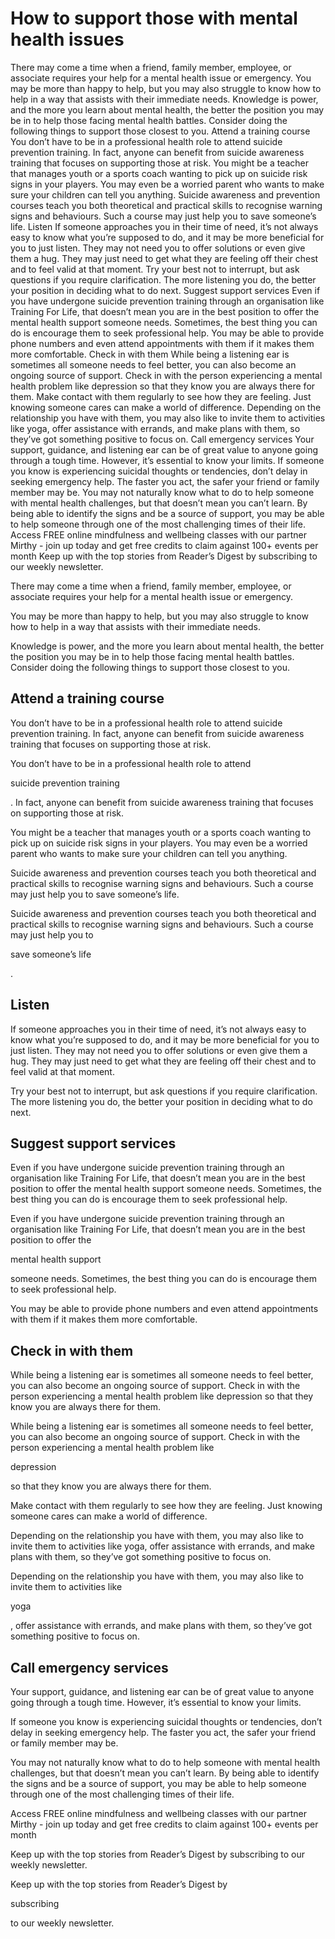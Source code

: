 # How to support those with mental health issues

There may come a time when a friend, family member, employee, or associate requires your help for a mental health issue or emergency. You may be more than happy to help, but you may also struggle to know how to help in a way that assists with their immediate needs. Knowledge is power, and the more you learn about mental health, the better the position you may be in to help those facing mental health battles. Consider doing the following things to support those closest to you. Attend a training course You don’t have to be in a professional health role to attend suicide prevention training. In fact, anyone can benefit from suicide awareness training that focuses on supporting those at risk. You might be a teacher that manages youth or a sports coach wanting to pick up on suicide risk signs in your players. You may even be a worried parent who wants to make sure your children can tell you anything. Suicide awareness and prevention courses teach you both theoretical and practical skills to recognise warning signs and behaviours. Such a course may just help you to save someone’s life. Listen If someone approaches you in their time of need, it’s not always easy to know what you’re supposed to do, and it may be more beneficial for you to just listen. They may not need you to offer solutions or even give them a hug. They may just need to get what they are feeling off their chest and to feel valid at that moment. Try your best not to interrupt, but ask questions if you require clarification. The more listening you do, the better your position in deciding what to do next. Suggest support services Even if you have undergone suicide prevention training through an organisation like Training For Life, that doesn’t mean you are in the best position to offer the mental health support someone needs. Sometimes, the best thing you can do is encourage them to seek professional help. You may be able to provide phone numbers and even attend appointments with them if it makes them more comfortable. Check in with them While being a listening ear is sometimes all someone needs to feel better, you can also become an ongoing source of support. Check in with the person experiencing a mental health problem like depression so that they know you are always there for them. Make contact with them regularly to see how they are feeling. Just knowing someone cares can make a world of difference. Depending on the relationship you have with them, you may also like to invite them to activities like yoga, offer assistance with errands, and make plans with them, so they’ve got something positive to focus on. Call emergency services Your support, guidance, and listening ear can be of great value to anyone going through a tough time. However, it’s essential to know your limits. If someone you know is experiencing suicidal thoughts or tendencies, don’t delay in seeking emergency help. The faster you act, the safer your friend or family member may be. You may not naturally know what to do to help someone with mental health challenges, but that doesn’t mean you can’t learn. By being able to identify the signs and be a source of support, you may be able to help someone through one of the most challenging times of their life. Access FREE online mindfulness and wellbeing classes with our partner Mirthy - join up today and get free credits to claim against 100+ events per month Keep up with the top stories from Reader’s Digest by subscribing to our weekly newsletter.

There may come a time when a friend, family member, employee, or associate requires your help for a mental health issue or emergency.

You may be more than happy to help, but you may also struggle to know how to help in a way that assists with their immediate needs.

Knowledge is power, and the more you learn about mental health, the better the position you may be in to help those facing mental health battles. Consider doing the following things to support those closest to you.

## Attend a training course

You don’t have to be in a professional health role to attend suicide prevention training. In fact, anyone can benefit from suicide awareness training that focuses on supporting those at risk.

You don’t have to be in a professional health role to attend

suicide prevention training

. In fact, anyone can benefit from suicide awareness training that focuses on supporting those at risk.

You might be a teacher that manages youth or a sports coach wanting to pick up on suicide risk signs in your players. You may even be a worried parent who wants to make sure your children can tell you anything.

Suicide awareness and prevention courses teach you both theoretical and practical skills to recognise warning signs and behaviours. Such a course may just help you to save someone’s life.

Suicide awareness and prevention courses teach you both theoretical and practical skills to recognise warning signs and behaviours. Such a course may just help you to

save someone’s life

.

## Listen

If someone approaches you in their time of need, it’s not always easy to know what you’re supposed to do, and it may be more beneficial for you to just listen. They may not need you to offer solutions or even give them a hug. They may just need to get what they are feeling off their chest and to feel valid at that moment.

Try your best not to interrupt, but ask questions if you require clarification. The more listening you do, the better your position in deciding what to do next.

## Suggest support services

Even if you have undergone suicide prevention training through an organisation like Training For Life, that doesn’t mean you are in the best position to offer the mental health support someone needs. Sometimes, the best thing you can do is encourage them to seek professional help.

Even if you have undergone suicide prevention training through an organisation like Training For Life, that doesn’t mean you are in the best position to offer the

mental health support

someone needs. Sometimes, the best thing you can do is encourage them to seek professional help.

You may be able to provide phone numbers and even attend appointments with them if it makes them more comfortable.

## Check in with them

While being a listening ear is sometimes all someone needs to feel better, you can also become an ongoing source of support. Check in with the person experiencing a mental health problem like depression so that they know you are always there for them.

While being a listening ear is sometimes all someone needs to feel better, you can also become an ongoing source of support. Check in with the person experiencing a mental health problem like

depression

so that they know you are always there for them.

Make contact with them regularly to see how they are feeling. Just knowing someone cares can make a world of difference.

Depending on the relationship you have with them, you may also like to invite them to activities like yoga, offer assistance with errands, and make plans with them, so they’ve got something positive to focus on.

Depending on the relationship you have with them, you may also like to invite them to activities like

yoga

, offer assistance with errands, and make plans with them, so they’ve got something positive to focus on.

## Call emergency services

Your support, guidance, and listening ear can be of great value to anyone going through a tough time. However, it’s essential to know your limits.

If someone you know is experiencing suicidal thoughts or tendencies, don’t delay in seeking emergency help. The faster you act, the safer your friend or family member may be.

You may not naturally know what to do to help someone with mental health challenges, but that doesn’t mean you can’t learn. By being able to identify the signs and be a source of support, you may be able to help someone through one of the most challenging times of their life.

Access FREE online mindfulness and wellbeing classes with our partner Mirthy - join up today and get free credits to claim against 100+ events per month

Keep up with the top stories from Reader’s Digest by subscribing to our weekly newsletter.

Keep up with the top stories from Reader’s Digest by

subscribing

to our weekly newsletter.

